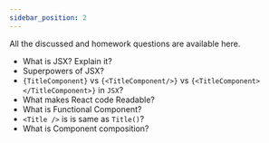 ```yaml
---
sidebar_position: 2
---
```


All the discussed and homework questions are available here.

- What is JSX? Explain it?
- Superpowers of JSX?
- `{TitleComponent}` vs `{<TitleComponent/>}` vs `{<TitleComponent></TitleComponent>}` in `JSX`?
- What makes React code Readable?
- What is Functional Component?
- `<Title />` is is same as `Title()`?
- What is Component composition?